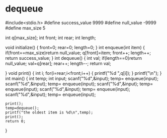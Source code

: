 # dequeue


#include<stdio.h>
#define success_value 9999
#define null_value -9999
#define max_size 5

int q[max_size];
int front;
int rear;
int length;

void initialize()
{
    front=0;
    rear=0;
    length=0;
}
int enqueue(int item)
{
    if(front==max_size)return null_value;
    q[front]=item;
    front++;
    length++;
    return success_value;
}
int dequeue()
{
    int val;
    if(length==0)return null_value;
    val=q[rear];
    rear++;
    length--;
    return val;

}
void print()
{
    int i;
    for(i=rear;i<front;i++)
    {
        printf("%d ",q[i]);
    }
    printf("\n");
}
int main()
{
        int temp;
    int input;
    scanf("%d",&input);
    temp= enqueue(input);
    scanf("%d",&input);
    temp= enqueue(input);
    scanf("%d",&input);
    temp= enqueue(input);
    scanf("%d",&input);
    temp= enqueue(input);
    scanf("%d",&input);
    temp= enqueue(input);

    print();
    temp=dequeue();
    printf("the oldest item is %d\n",temp);
    print();
    return 0;
}
